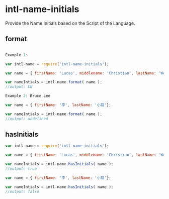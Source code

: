 # intl-name-initials

Provide the Name Initials based on the Script of the Language.


## format
```javascript

Example 1:

var intl-name = require('intl-name-initials');

var name = { firstName: 'Lucas', middlename: 'Christian', lastName: 'Welti'};

var nameIntials = intl-name.format( name ); 
//output: LW

Example 2: Bruce Lee

var name = { firstName: '李', lastName: '小龍'};

var nameIntials = intl-name.format( name ); 
//output: undefined 

```

## hasInitials

```javascript
var intl-name = require('intl-name-initials');

var name = { firstName: 'Lucas', middlename: 'Christian', lastName: 'Welti'};

var nameIntials = intl-name.hasInitials( name ); 
//output: true

var name = { firstName: '李', lastName: '小龍'};

var nameIntials = intl-name.hasInitials( name ); 
//output: false
```

